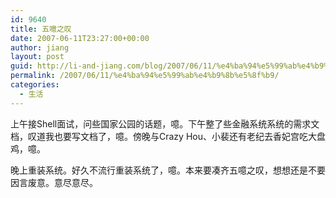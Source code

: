 ```yaml
---
id: 9640
title: 五噫之叹
date: 2007-06-11T23:27:00+00:00
author: jiang
layout: post
guid: http://li-and-jiang.com/blog/2007/06/11/%e4%ba%94%e5%99%ab%e4%b9%8b%e5%8f%b9/
permalink: /2007/06/11/%e4%ba%94%e5%99%ab%e4%b9%8b%e5%8f%b9/
categories:
  - 生活
---
```

上午接Shell面试，问些国家公园的话题，噫。下午整了些金融系统系统的需求文档，叹道我也要写文档了，噫。傍晚与Crazy Hou、小裴还有老纪去香妃宫吃大盘鸡，噫。 

晚上重装系统。好久不流行重装系统了，噫。本来要凑齐五噫之叹，想想还是不要因言废意。意尽意尽。